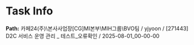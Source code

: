 # Task Info

**Path:** 카페24(주)\본사사업장\[CG]MI본부\MIH그룹\BVO팀 / yjyoon / [271443] D2C 서비스 운영 관리 _ 테스트_오류확인 / 2025-08-01_00-00-00

